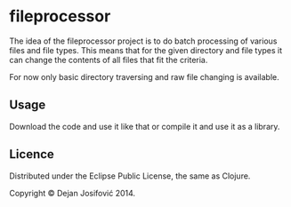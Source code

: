 # fileprocessor

The idea of the fileprocessor project is to do batch processing of various files and file types. 
This means that for the given directory and file types it can change the contents of all files 
that fit the criteria.

For now only basic directory traversing and raw file changing is available.

## Usage

Download the code and use it like that or compile it and use it as a library.

## Licence

Distributed under the Eclipse Public License, the same as Clojure.

Copyright &copy; Dejan Josifović 2014.
